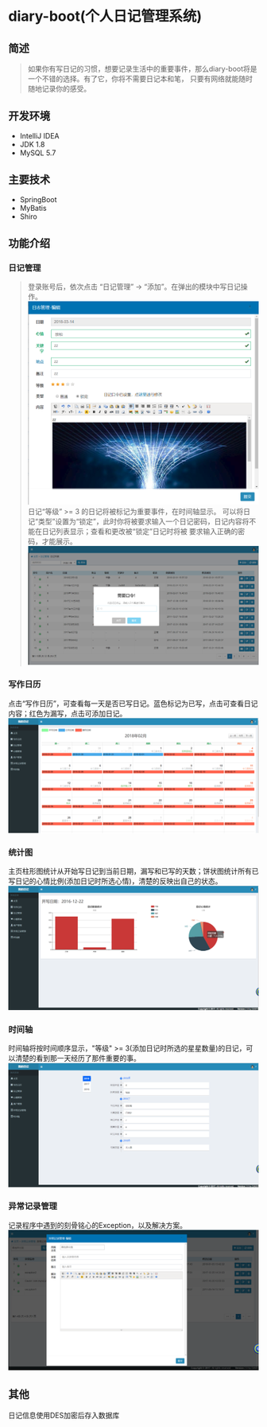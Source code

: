 # diary-boot(个人日记管理系统)
## 简述
>如果你有写日记的习惯，想要记录生活中的重要事件，那么diary-boot将是一个不错的选择。有了它，你将不需要日记本和笔，
只要有网络就能随时随地记录你的感受。
## 开发环境
* IntelliJ IDEA
* JDK 1.8
* MySQL 5.7
## 主要技术
* SpringBoot
* MyBatis
* Shiro
## 功能介绍
### 日记管理
>登录账号后，依次点击 “日记管理” -> “添加”。在弹出的模块中写日记操作。
![image](https://github.com/1332508387/diary-boot/blob/master/src/main/resources/upload/2018-03-14_142046.png)
日记“等级” >= 3 的日记将被标记为重要事件，在时间轴显示。
可以将日记“类型”设置为“锁定”，此时你将被要求输入一个日记密码，日记内容将不能在日记列表显示；查看和更改被“锁定”日记时将被
要求输入正确的密码，才能展示。
![image](https://github.com/1332508387/diary-boot/blob/master/src/main/resources/upload/2018-03-14_142319.png)
### 写作日历
点击“写作日历”，可查看每一天是否已写日记。蓝色标记为已写，点击可查看日记内容；红色为漏写，点击可添加日记。
![image](https://github.com/1332508387/diary-boot/blob/master/src/main/resources/upload/2018-03-14_142734.png)
### 统计图
主页柱形图统计从开始写日记到当前日期，漏写和已写的天数；饼状图统计所有已写日记的心情比例(添加日记时所选心情)，清楚的反映出自己的状态。
![image](https://github.com/1332508387/diary-boot/blob/master/src/main/resources/upload/2018-03-14_143117.png)
### 时间轴
时间轴将按时间顺序显示，"等级" >= 3(添加日记时所选的星星数量)的日记，可以清楚的看到那一天经历了那件重要的事。
![image](https://github.com/1332508387/diary-boot/blob/master/src/main/resources/upload/2018-03-14_143700.png)
### 异常记录管理
记录程序中遇到的刻骨铭心的Exception，以及解决方案。
![image](https://github.com/1332508387/diary-boot/blob/master/src/main/resources/upload/2018-03-14_144148.png)
## 其他
日记信息使用DES加密后存入数据库
